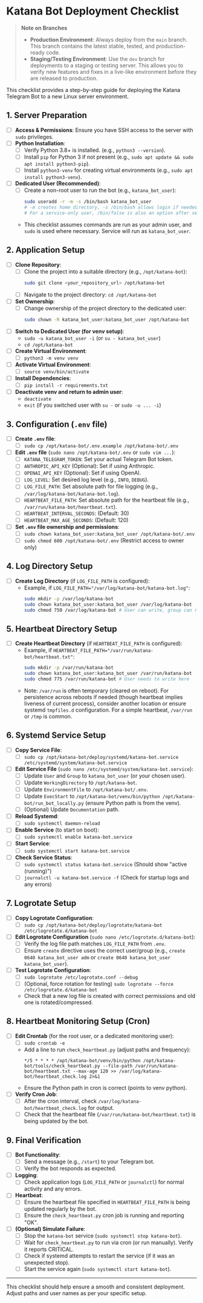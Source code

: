 # Katana Bot Deployment Checklist

> **Note on Branches**
> -   **Production Environment**: Always deploy from the `main` branch. This branch contains the latest stable, tested, and production-ready code.
> -   **Staging/Testing Environment**: Use the `dev` branch for deployments to a staging or testing server. This allows you to verify new features and fixes in a live-like environment before they are released to production.

This checklist provides a step-by-step guide for deploying the Katana Telegram Bot to a new Linux server environment.

## 1. Server Preparation

*   [ ] **Access & Permissions**: Ensure you have SSH access to the server with `sudo` privileges.
*   [ ] **Python Installation**:
    *   [ ] Verify Python 3.8+ is installed. (e.g., `python3 --version`).
    *   [ ] Install `pip` for Python 3 if not present (e.g., `sudo apt update && sudo apt install python3-pip`).
    *   [ ] Install `python3-venv` for creating virtual environments (e.g., `sudo apt install python3-venv`).
*   [ ] **Dedicated User (Recommended)**:
    *   [ ] Create a non-root user to run the bot (e.g., `katana_bot_user`):
        ```bash
        sudo useradd -r -m -s /bin/bash katana_bot_user
        # -m creates home directory, -s /bin/bash allows login if needed for setup
        # For a service-only user, /bin/false is also an option after setup.
        ```
    *   This checklist assumes commands are run as your admin user, and `sudo` is used where necessary. Service will run as `katana_bot_user`.

## 2. Application Setup

*   [ ] **Clone Repository**:
    *   [ ] Clone the project into a suitable directory (e.g., `/opt/katana-bot`):
        ```bash
        sudo git clone <your_repository_url> /opt/katana-bot
        ```
    *   [ ] Navigate to the project directory: `cd /opt/katana-bot`
*   [ ] **Set Ownership**:
    *   [ ] Change ownership of the project directory to the dedicated user:
        ```bash
        sudo chown -R katana_bot_user:katana_bot_user /opt/katana-bot
        ```
*   [ ] **Switch to Dedicated User (for venv setup)**:
    *   `sudo -u katana_bot_user -i` (or `su - katana_bot_user`)
    *   `cd /opt/katana-bot`
*   [ ] **Create Virtual Environment**:
    *   [ ] `python3 -m venv venv`
*   [ ] **Activate Virtual Environment**:
    *   [ ] `source venv/bin/activate`
*   [ ] **Install Dependencies**:
    *   [ ] `pip install -r requirements.txt`
*   [ ] **Deactivate venv and return to admin user**:
    *   `deactivate`
    *   `exit` (if you switched user with `su -` or `sudo -u ... -i`)

## 3. Configuration (`.env` file)

*   [ ] **Create `.env` file**:
    *   [ ] `sudo cp /opt/katana-bot/.env.example /opt/katana-bot/.env`
*   [ ] **Edit `.env` file** (`sudo nano /opt/katana-bot/.env` or `sudo vim ...`):
    *   [ ] `KATANA_TELEGRAM_TOKEN`: Set your actual Telegram Bot token.
    *   [ ] `ANTHROPIC_API_KEY` (Optional): Set if using Anthropic.
    *   [ ] `OPENAI_API_KEY` (Optional): Set if using OpenAI.
    *   [ ] `LOG_LEVEL`: Set desired log level (e.g., `INFO`, `DEBUG`).
    *   [ ] `LOG_FILE_PATH`: Set absolute path for file logging (e.g., `/var/log/katana-bot/katana-bot.log`).
    *   [ ] `HEARTBEAT_FILE_PATH`: Set absolute path for the heartbeat file (e.g., `/var/run/katana-bot/heartbeat.txt`).
    *   [ ] `HEARTBEAT_INTERVAL_SECONDS`: (Default: 30)
    *   [ ] `HEARTBEAT_MAX_AGE_SECONDS`: (Default: 120)
*   [ ] **Set `.env` file ownership and permissions**:
    *   [ ] `sudo chown katana_bot_user:katana_bot_user /opt/katana-bot/.env`
    *   [ ] `sudo chmod 600 /opt/katana-bot/.env` (Restrict access to owner only)

## 4. Log Directory Setup

*   [ ] **Create Log Directory** (if `LOG_FILE_PATH` is configured):
    *   Example, if `LOG_FILE_PATH="/var/log/katana-bot/katana-bot.log"`:
        ```bash
        sudo mkdir -p /var/log/katana-bot
        sudo chown katana_bot_user:katana_bot_user /var/log/katana-bot
        sudo chmod 750 /var/log/katana-bot # User can write, group can read (e.g. adm for logrotate)
        ```

## 5. Heartbeat Directory Setup

*   [ ] **Create Heartbeat Directory** (if `HEARTBEAT_FILE_PATH` is configured):
    *   Example, if `HEARTBEAT_FILE_PATH="/var/run/katana-bot/heartbeat.txt"`:
        ```bash
        sudo mkdir -p /var/run/katana-bot
        sudo chown katana_bot_user:katana_bot_user /var/run/katana-bot
        sudo chmod 775 /var/run/katana-bot # User needs to write here
        ```
    *   Note: `/var/run` is often temporary (cleared on reboot). For persistence across reboots if needed (though heartbeat implies liveness of current process), consider another location or ensure systemd `tmpfiles.d` configuration. For a simple heartbeat, `/var/run` or `/tmp` is common.

## 6. Systemd Service Setup

*   [ ] **Copy Service File**:
    *   [ ] `sudo cp /opt/katana-bot/deploy/systemd/katana-bot.service /etc/systemd/system/katana-bot.service`
*   [ ] **Edit Service File** (`sudo nano /etc/systemd/system/katana-bot.service`):
    *   [ ] Update `User` and `Group` to `katana_bot_user` (or your chosen user).
    *   [ ] Update `WorkingDirectory` to `/opt/katana-bot`.
    *   [ ] Update `EnvironmentFile` to `/opt/katana-bot/.env`.
    *   [ ] Update `ExecStart` to `/opt/katana-bot/venv/bin/python /opt/katana-bot/run_bot_locally.py` (ensure Python path is from the venv).
    *   [ ] (Optional) Update `Documentation` path.
*   [ ] **Reload Systemd**:
    *   [ ] `sudo systemctl daemon-reload`
*   [ ] **Enable Service** (to start on boot):
    *   [ ] `sudo systemctl enable katana-bot.service`
*   [ ] **Start Service**:
    *   [ ] `sudo systemctl start katana-bot.service`
*   [ ] **Check Service Status**:
    *   [ ] `sudo systemctl status katana-bot.service` (Should show "active (running)")
    *   [ ] `journalctl -u katana-bot.service -f` (Check for startup logs and any errors)

## 7. Logrotate Setup

*   [ ] **Copy Logrotate Configuration**:
    *   [ ] `sudo cp /opt/katana-bot/deploy/logrotate/katana-bot /etc/logrotate.d/katana-bot`
*   [ ] **Edit Logrotate Configuration** (`sudo nano /etc/logrotate.d/katana-bot`):
    *   [ ] Verify the log file path matches `LOG_FILE_PATH` from `.env`.
    *   [ ] Ensure `create` directive uses the correct user/group (e.g., `create 0640 katana_bot_user adm` or `create 0640 katana_bot_user katana_bot_user`).
*   [ ] **Test Logrotate Configuration**:
    *   [ ] `sudo logrotate /etc/logrotate.conf --debug`
    *   [ ] (Optional, force rotation for testing) `sudo logrotate --force /etc/logrotate.d/katana-bot`
    *   Check that a new log file is created with correct permissions and old one is rotated/compressed.

## 8. Heartbeat Monitoring Setup (Cron)

*   [ ] **Edit Crontab** (for the root user, or a dedicated monitoring user):
    *   [ ] `sudo crontab -e`
    *   Add a line to run `check_heartbeat.py` (adjust paths and frequency):
        ```cron
        */5 * * * * /opt/katana-bot/venv/bin/python /opt/katana-bot/tools/check_heartbeat.py --file-path /var/run/katana-bot/heartbeat.txt --max-age 120 >> /var/log/katana-bot/heartbeat_check.log 2>&1
        ```
    *   Ensure the Python path in cron is correct (points to venv python).
*   [ ] **Verify Cron Job**:
    *   [ ] After the cron interval, check `/var/log/katana-bot/heartbeat_check.log` for output.
    *   [ ] Check that the heartbeat file (`/var/run/katana-bot/heartbeat.txt`) is being updated by the bot.

## 9. Final Verification

*   [ ] **Bot Functionality**:
    *   [ ] Send a message (e.g., `/start`) to your Telegram bot.
    *   [ ] Verify the bot responds as expected.
*   [ ] **Logging**:
    *   [ ] Check application logs (`LOG_FILE_PATH` or `journalctl`) for normal activity and any errors.
*   [ ] **Heartbeat**:
    *   [ ] Ensure the heartbeat file specified in `HEARTBEAT_FILE_PATH` is being updated regularly by the bot.
    *   [ ] Ensure the `check_heartbeat.py` cron job is running and reporting "OK".
*   [ ] **(Optional) Simulate Failure**:
    *   [ ] Stop the `katana-bot` service (`sudo systemctl stop katana-bot`).
    *   [ ] Wait for `check_heartbeat.py` to run via cron (or run manually). Verify it reports CRITICAL.
    *   [ ] Check if systemd attempts to restart the service (if it was an unexpected stop).
    *   [ ] Start the service again (`sudo systemctl start katana-bot`).

---
This checklist should help ensure a smooth and consistent deployment. Adjust paths and user names as per your specific setup.
```
